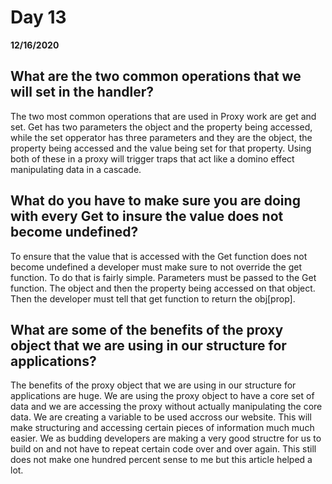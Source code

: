 # Day 13
__12/16/2020__

## What are the two common operations that we will set in the handler?

The two most common operations that are used in Proxy work are get and set. Get has two parameters the object and the property being accessed, while the set opperator has three parameters and they are the object, the property being accessed and the value being set for that property. Using both of these in a proxy will trigger traps that act like a domino effect manipulating data in a cascade.


## What do you have to make sure you are doing with every Get to insure the value does not become undefined?

To ensure that the value that is accessed with the Get function does not become undefined a developer must make sure to not override the get function. To do that is fairly simple. Parameters must be passed to the Get function. The object and then the property being accessed on that object. Then the developer must tell that get function to return the obj[prop].


## What are some of the benefits of the proxy object that we are using in our structure for applications?

The benefits of the proxy object that we are using in our structure for applications are huge. We are using the proxy object to have a core set of data and we are accessing the proxy without actually manipulating the core data. We are creating a variable to be used accross our website. This will make structuring and accessing certain pieces of information much much easier. We as budding developers are making a very good structre for us to build on and not have to repeat certain code over and over again. This still does not make one hundred percent sense to me but this article helped a lot. 
